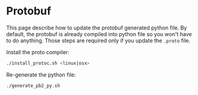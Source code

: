 # Protobuf

This page describe how to update the protobuf generated python file. By
default, the protobuf is already compiled into python file so you won't have to
do anything. Those steps are required only if you update the `.proto` file.

Install the proto compiler:

```bash
./install_protoc.sh <linux|osx>
```

Re-generate the python file:

```bash
./generate_pb2_py.sh
```
